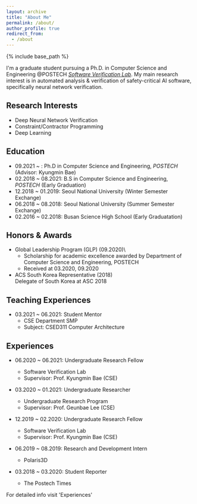 ```yaml
---
layout: archive
title: "About Me"
permalink: /about/
author_profile: true
redirect_from:
  - /about
---
```


{% include base_path %}


I'm a graduate student pursuing a Ph.D. in Computer Science and Engineering @POSTECH [*Software Verification Lab*](http://sevlab.postech.ac.kr/index.html). My main research interest is in automated analysis & verification of safety-critical AI software, specifically neural network verification.

Research Interests
------------------
- Deep Neural Network Verification
- Constraint/Contractor Programming
- Deep Learning

Education
---------
* 09.2021 ~        : Ph.D in Computer Science and Engineering, *POSTECH* (Advisor: Kyungmin Bae)
* 02.2018 ~ 08.2021: B.S in Computer Science and Engineering, *POSTECH* (Early Graduation)
* 12.2018 ~ 01.2019: Seoul National University (Winter Semester Exchange)
* 06.2018 ~ 08.2018: Seoul National University (Summer Semester Exchange)
* 02.2016 ~ 02.2018: Busan Science High School (Early Graduatation)

Honors & Awards
---------------
* Global Leadership Program (GLP)               (09.2020)\
  - Scholarship for academic excellence awarded by Department of Computer Science and Engineering, POSTECH
  - Received at 03.2020, 09.2020
* ACS South Korea Representative                (2018)\
  Delegate of South Korea at ASC 2018

Teaching Experiences
--------------------
* 03.2021 ~ 06.2021: Student Mentor
  * CSE Department SMP
  * Subject: CSED311 Computer Architecture

Experiences
-----------
* 06.2020 ~ 06.2021: Undergraduate Research Fellow
  * Software Verification Lab
  * Supervisor: Prof. Kyungmin Bae (CSE)

* 03.2020 ~ 01.2021: Undergraduate Researcher
  * Undergraduate Research Program
  * Supervisor: Prof. Geunbae Lee (CSE)

* 12.2019 ~ 02.2020: Undergraduate Research Fellow
  * Software Verification Lab
  * Supervisor: Prof. Kyungmin Bae (CSE)

* 06.2019 ~ 08.2019: Research and Development Intern
  * Polaris3D

* 03.2018 ~ 03.2020: Student Reporter
  * The Postech Times

For detailed info visit 'Experiences'